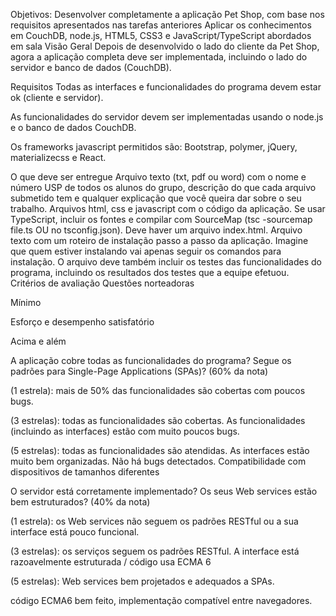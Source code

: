 Objetivos:
Desenvolver completamente a aplicação Pet Shop, com base nos requisitos apresentados nas tarefas anteriores
Aplicar os conhecimentos em CouchDB, node.js, HTML5, CSS3 e JavaScript/TypeScript abordados em sala
Visão Geral
Depois de desenvolvido o lado do cliente da Pet Shop, agora a aplicação completa deve ser implementada, incluindo o lado do servidor e banco de dados (CouchDB).

Requisitos
Todas as interfaces e funcionalidades do programa devem estar ok (cliente e servidor). 

As funcionalidades do servidor devem ser implementadas usando o node.js e o banco de dados CouchDB.

Os frameworks javascript permitidos são: Bootstrap, polymer, jQuery, materializecss e React.

O que deve ser entregue
Arquivo texto (txt, pdf ou word) com o nome e número USP de todos os alunos do grupo, descrição do que cada arquivo submetido tem e qualquer explicação que você queira dar sobre o seu trabalho.
Arquivos html, css e javascript com o código da aplicação. Se usar TypeScript, incluir os fontes e compilar com SourceMap (tsc -sourcemap file.ts OU no tsconfig.json). Deve haver um arquivo index.html. 
Arquivo texto com um roteiro de instalação passo a passo da aplicação. Imagine que quem estiver instalando vai apenas seguir os comandos para instalação. O arquivo deve também incluir os testes das funcionalidades do programa, incluindo os resultados dos testes que a equipe efetuou.
Critérios de avaliação
Questões norteadoras

Mínimo

Esforço e desempenho satisfatório

Acima e além

A aplicação cobre todas as funcionalidades do programa?  Segue os padrões para Single-Page Applications (SPAs)? (60% da nota)

(1 estrela): mais de 50% das funcionalidades são cobertas com poucos bugs.

(3 estrelas): todas as funcionalidades são cobertas. As funcionalidades (incluindo as interfaces) estão com muito poucos bugs.

(5 estrelas): todas as funcionalidades são atendidas. As interfaces estão muito bem organizadas. Não há bugs detectados. Compatibilidade com dispositivos de tamanhos diferentes

O servidor está corretamente implementado? Os seus Web services estão bem estruturados? (40% da nota)

(1 estrela): os Web services não seguem os padrões RESTful ou a sua interface está pouco funcional.

(3 estrelas): os serviços seguem os padrões RESTful. A interface está razoavelmente estruturada / código usa ECMA 6 

(5 estrelas): Web services bem projetados e adequados a SPAs.  

código ECMA6 bem feito, implementação compatível entre navegadores.
